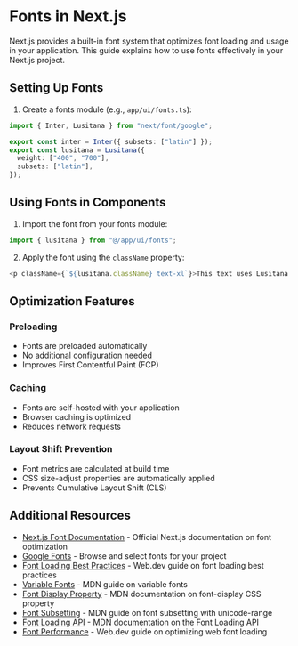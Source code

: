 # Fonts in Next.js

Next.js provides a built-in font system that optimizes font loading and usage in your application. This guide explains how to use fonts effectively in your Next.js project.

## Setting Up Fonts

1. Create a fonts module (e.g., `app/ui/fonts.ts`):

```typescript
import { Inter, Lusitana } from "next/font/google";

export const inter = Inter({ subsets: ["latin"] });
export const lusitana = Lusitana({
  weight: ["400", "700"],
  subsets: ["latin"],
});
```

## Using Fonts in Components

1. Import the font from your fonts module:

```typescript
import { lusitana } from "@/app/ui/fonts";
```

2. Apply the font using the `className` property:

```typescript
<p className={`${lusitana.className} text-xl`}>This text uses Lusitana font</p>
```

## Optimization Features

### Preloading

- Fonts are preloaded automatically
- No additional configuration needed
- Improves First Contentful Paint (FCP)

### Caching

- Fonts are self-hosted with your application
- Browser caching is optimized
- Reduces network requests

### Layout Shift Prevention

- Font metrics are calculated at build time
- CSS size-adjust properties are automatically applied
- Prevents Cumulative Layout Shift (CLS)

## Additional Resources

- [Next.js Font Documentation](https://nextjs.org/docs/basic-features/font-optimization) - Official Next.js documentation on font optimization
- [Google Fonts](https://fonts.google.com/) - Browse and select fonts for your project
- [Font Loading Best Practices](https://web.dev/font-best-practices/) - Web.dev guide on font loading best practices
- [Variable Fonts](https://developer.mozilla.org/en-US/docs/Web/CSS/CSS_Fonts/Variable_Fonts_Guide) - MDN guide on variable fonts
- [Font Display Property](https://developer.mozilla.org/en-US/docs/Web/CSS/@font-face/font-display) - MDN documentation on font-display CSS property
- [Font Subsetting](https://developer.mozilla.org/en-US/docs/Web/CSS/@font-face/unicode-range) - MDN guide on font subsetting with unicode-range
- [Font Loading API](https://developer.mozilla.org/en-US/docs/Web/API/CSS_Font_Loading_API) - MDN documentation on the Font Loading API
- [Font Performance](https://web.dev/optimize-webfont-loading/) - Web.dev guide on optimizing web font loading
